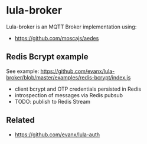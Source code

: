 # lula-broker

Lula-broker is an MQTT Broker implementation using:

- https://github.com/moscajs/aedes

## Redis Bcrypt example

See example: https://github.com/evanx/lula-broker/blob/master/examples/redis-bcrypt/index.js

- client bcrypt and OTP credentials persisted in Redis
- introspection of messages via Redis pubsub
- TODO: publish to Redis Stream

## Related

- https://github.com/evanx/lula-auth
